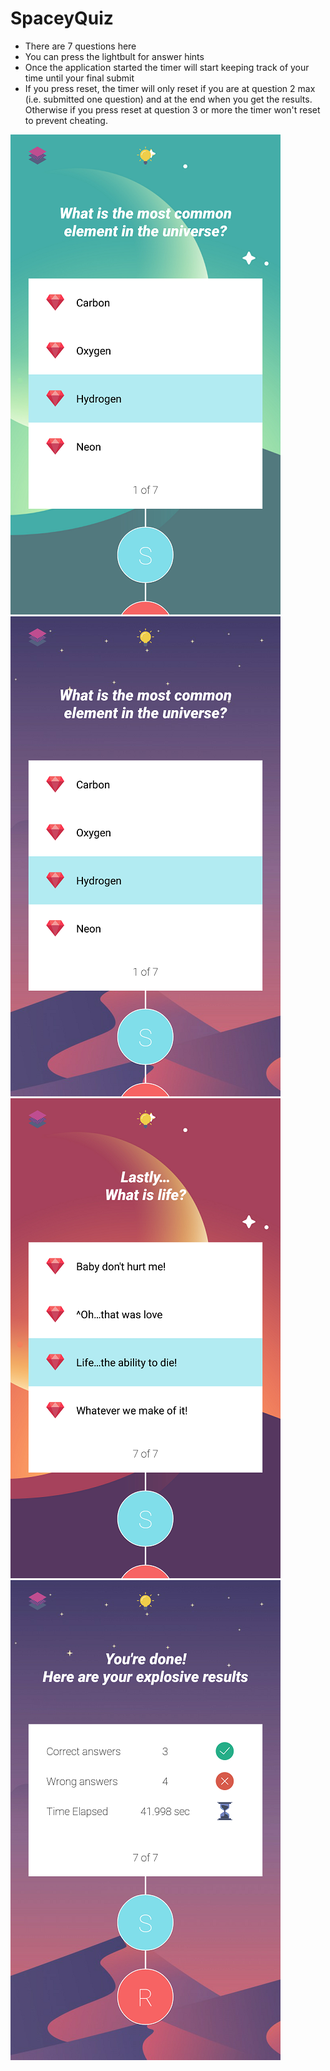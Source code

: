 # SpaceyQuiz 
 - There are 7 questions here
 - You can press the lightbult for answer hints
 - Once the application started the timer will start keeping track of your time until your final submit
 - If you press reset, the timer will only reset if you are at question 2 max (i.e. submitted one question) and at the end when you get the results. Otherwise if you press reset at question 3 or more the timer won't reset to prevent cheating.
 
![Alt text](Screenshots/Screenshot_2017-11-13-20-15-46.png?raw=true "Optional Title")
![Alt text](Screenshots/Screenshot_2017-11-13-20-16-04.png?raw=true "Optional Title")
![Alt text](Screenshots/Screenshot_2017-11-13-20-19-40.png?raw=true "Optional Title")
![Alt text](Screenshots/Screenshot_2017-11-13-20-16-14.png?raw=true "Optional Title")
